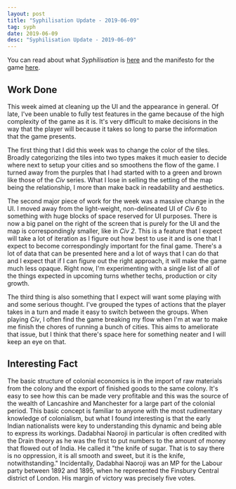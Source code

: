 ```yaml
---
layout: post
title: "Syphilisation Update - 2019-06-09"
tag: syph
date: 2019-06-09
desc: "Syphilisation Update - 2019-06-09"
---
```



You can read about what *Syphilisation* is [here](/blog/syph/announce) and the manifesto for the game [here](/blog/syph/manifesto).

## Work Done

This week aimed at cleaning up the UI and the appearance in general. Of late, I've been unable to fully test features in the game because of the high complexity of the game as it is. It's very difficult to make decisions in the way that the player will because it takes so long to parse the information that the game presents.


The first thing that I did this week was to change the color of the tiles. Broadly categorizing the tiles into two types makes it much easier to decide where next to setup your cities and so smoothens the flow of the game. I turned away from the purples that I had started with to a green and brown like those of the *Civ* series. What I lose in selling the setting of the map being the relationship, I more than make back in readability and aesthetics.


The second major piece of work for the week was a massive change in the UI. I moved away from the light-weight, non-delineated UI of *Civ 6* to something with huge blocks of space reserved for UI purposes. There is now a big panel on the right of the screen that is purely for the UI and the map is correspondingly smaller, like in *Civ 2*. This is a feature that I expect will take a lot of iteration as I figure out how best to use it and is one that I expect to become correspondingly important for the final game. There's a lot of data that can be presented here and a lot of ways that I can do that and I expect that if I can figure out the right approach, it will make the game much less opaque. Right now, I'm experimenting with a single list of all of the things expected in upcoming turns whether techs, production or city growth.


The third thing is also something that I expect will want some playing with and some serious thought. I've grouped the types of actions that the player takes in a turn and made it easy to switch between the groups. When playing *Civ*, I often find the game breaking my flow when I'm at war to make me finish the chores of running a bunch of cities. This aims to ameliorate that issue, but I think that there's space here for something neater and I will keep an eye on that.

## Interesting Fact

The basic structure of colonial economics is in the import of raw materials from the colony and the export of finished goods to the same colony. It's easy to see how this can be made very profitable and this was the source of the wealth of Lancashire and Manchester for a large part of the colonial period. This basic concept is familiar to anyone with the most rudimentary knowledge of colonialism, but what I found interesting is that the early Indian nationalists were key to understanding this dynamic and being able to express its workings. Dadabhai Naoroji in particular is often credited with the Drain theory as he was the first to put numbers to the amount of money that flowed out of India. He called it "the knife of sugar. That is to say there is no oppression, it is all smooth and sweet, but it is the knife, notwithstanding." Incidentally, Dadabhai Naoroji was an MP for the Labour party between 1892 and 1895, when he represented the Finsbury Central district of London. His margin of victory was precisely five votes.

